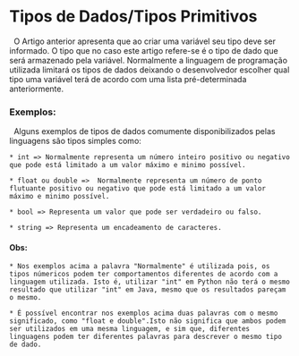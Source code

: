# Tipos de Dados/Tipos Primitivos 

&nbsp; O Artigo anterior apresenta que ao criar uma variável seu tipo deve ser informado. O tipo que no caso este artigo refere-se é o tipo de dado que será armazenado pela variável. Normalmente a linguagem de programação utilizada limitará os tipos de dados deixando o desenvolvedor escolher qual tipo uma variável terá de acordo com uma lista pré-determinada anteriormente.

### Exemplos:

&nbsp; Alguns exemplos de tipos de dados comumente disponibilizados pelas linguagens são tipos simples como:

    * int => Normalmente representa um número inteiro positivo ou negativo que pode está limitado a um valor máximo e minimo possível.

    * float ou double =>  Normalmente representa um número de ponto flutuante positivo ou negativo que pode está limitado a um valor máximo e minimo possível.

    * bool => Representa um valor que pode ser verdadeiro ou falso.

    * string => Representa um encadeamento de caracteres.

#### Obs:

    * Nos exemplos acima a palavra "Normalmente" é utilizada pois, os tipos númericos podem ter comportamentos diferentes de acordo com a linguagem utilizada. Isto é, utilizar "int" em Python não terá o mesmo resultado que utilizar "int" em Java, mesmo que os resultados pareçam o mesmo.

    * É possível encontrar nos exemplos acima duas palavras com o mesmo significado, como "float e double".Isto não significa que ambos podem ser utilizados em uma mesma linguagem, e sim que, diferentes linguagens podem ter diferentes palavras para descrever o mesmo tipo de dado.

